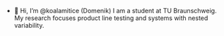 - 👋 Hi, I’m @koalamitice (Domenik)
I am a student at TU Braunschweig. My research focuses product line testing and systems with nested variability.


<!---
koalamitice/koalamitice is a ✨ special ✨ repository because its `README.md` (this file) appears on your GitHub profile.
You can click the Preview link to take a look at your changes.
--->
